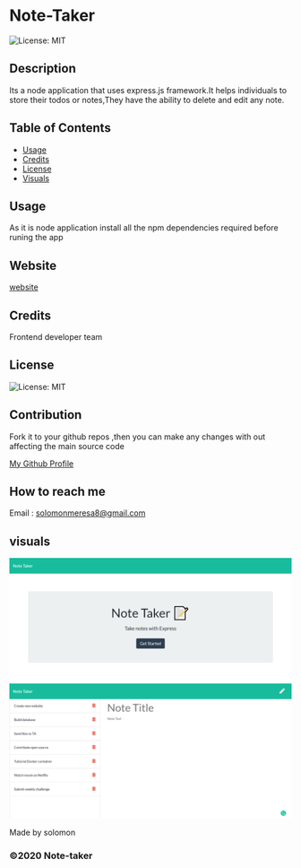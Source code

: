 # Note-Taker

![License: MIT](https://img.shields.io/badge/License-MIT-green.svg)

## Description

Its a node application that uses express.js framework.It helps individuals to store their todos or notes,They have the ability to delete and edit any note.

## Table of Contents


- [Usage](#usage)
- [Credits](#credits)
- [License](#license)
- [Visuals](#visuals)

## Usage

As it is node application install all the npm dependencies required before runing the app

## Website

[website](https://polar-scrubland-34085.herokuapp.com/notes)

## Credits

Frontend developer team

## License

![License: MIT](https://img.shields.io/badge/License-MIT-green.svg)

## Contribution

Fork it to your github repos ,then you can make any changes with out affecting the main source code

[My Github Profile](https://github.com/solomonmeresa)

## How to reach me

Email : solomonmeresa8@gmail.com

## visuals


<img src="./public/assets/img/screenshot-1.png" alt="large-screen">

<img src="./public/assets/img/screenshot-2.png" alt="large-screen">

Made by solomon

### ©️2020 Note-taker
